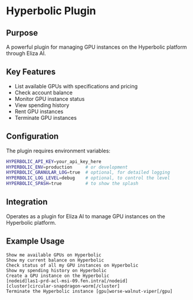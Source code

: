 # Hyperbolic Plugin

## Purpose

A powerful plugin for managing GPU instances on the Hyperbolic platform through Eliza AI.

## Key Features

- List available GPUs with specifications and pricing
- Check account balance
- Monitor GPU instance status
- View spending history
- Rent GPU instances
- Terminate GPU instances

## Configuration

The plugin requires environment variables:

```bash
HYPERBOLIC_API_KEY=your_api_key_here
HYPERBOLIC_ENV=production     # or development
HYPERBOLIC_GRANULAR_LOG=true  # optional, for detailed logging
HYPERBOLIC_LOG_LEVEL=debug    # optional, to control the level
HYPERBOLIC_SPASH=true         # to show the splash
```

## Integration

Operates as a plugin for Eliza AI to manage GPU instances on the Hyperbolic platform.

## Example Usage

```
Show me available GPUs on Hyperbolic
Show my current balance on Hyperbolic
Check status of all my GPU instances on Hyperbolic
Show my spending history on Hyperbolic
Create a GPU instance on the Hyperbolic
[nodeid]las1-prd-acl-msi-09.fen.intra[/nodeid]
[cluster]circular-snapdragon-worm[/cluster]
Terminate the Hyperbolic instance [gpu]worse-walnut-viper[/gpu]
```
